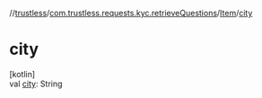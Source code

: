 //[trustless](../../../index.md)/[com.trustless.requests.kyc.retrieveQuestions](../index.md)/[Item](index.md)/[city](city.md)

# city

[kotlin]\
val [city](city.md): String
